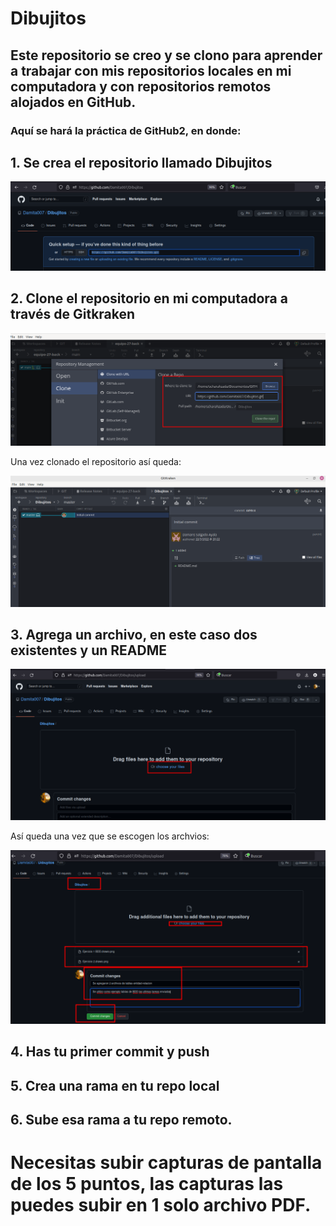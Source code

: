 # Dibujitos

## Este repositorio se creo y se clono para aprender a trabajar con mis repositorios locales en mi computadora y con repositorios remotos alojados en GitHub.

### Aquí se hará la práctica de GitHub2, en donde:


## 1. Se crea el repositorio llamado Dibujitos

![imagen](IMAGEN/Dibujitos1.png)


## 2. Clone el repositorio en mi computadora a través de Gitkraken

![imagen](IMAGEN/Dibujitos2.png)

Una vez clonado el repositorio así queda:

![imagen](IMAGEN/Dibujitos3.png)


## 3. Agrega un archivo, en este caso dos existentes y un README

![imagen](IMAGEN/Dibujitos4.png)

Así queda una vez que se escogen los archvios:

![imagen](IMAGEN/Dibujitos5.png)


## 4. Has tu primer commit y push 





## 5. Crea una rama en tu repo local 




## 6. Sube esa rama a tu repo remoto. 





# Necesitas subir capturas de pantalla de los 5 puntos, las capturas las puedes subir en 1 solo archivo PDF.




